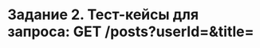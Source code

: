 # Задание 2. Тест-кейсы для запроса: GET /posts?userId=<id>&title=<title>

1.	Отсутствует значение параметра title.
Шаги к исполнению: выполнить запрос GET /posts?userId=5&title= 
Ожидаемый результат: возвращается пустой список.
 
2.	Отсутствуют значения обоих параметров.
Шаги к исполнению: выполнить запрос GET /posts?userId=&title= 
Ожидаемый результат: возвращается пустой список.

3.	userId больше максимально возможного integer в js.
Шаги к исполнению: выполнить запрос 
GET /posts?userId=9007199254740992&title=sed+ab+est+est
Ожидаемый результат: возвращается пустой список.

4.	 Строковые значения параметра userId.
Шаги к исполнению: выполнить запрос GET /posts?userId=four&title=sed+ab+est+est
Ожидаемый результат: возвращается пустой список.

5.	Десятичное число в качестве userId.
Шаги к исполнению: выполнить запрос GET /posts?userId=3,2&title=sed+ab+est+est
Ожидаемый результат: возвращается пустой список.
6.	Пробел в userId.
Шаги к исполнению: выполнить запрос 
GET /posts?userId=6%20&title=sit+vel+voluptatem+et+non+libero
Ожидаемый результат: Возвращается элемент, для которого userId=6, title=”sit vel voluptatem et non libero”:
{
    "userId": 6,
    "id": 55,
    "title": "sit vel voluptatem et non libero",
    "body": "debitis excepturi ea perferendis harum libero optio\neos accusamus cum fuga ut sapiente repudiandae\net ut incidunt omnis molestiae\nnihil ut eum odit"
  }
7.	Лишний пробел в начале или конце значения title.
Шаги к исполнению: выполнить запрос 
GET /posts?userId=7&title=%20repudiandae+ea+animi+iusto%20
Ожидаемый результат: Возвращается элемент, для которого userId=7, title=” repudiandae ea animi iusto”:
{
    "userId": 7,
    "id": 66,
    "title": "repudiandae ea animi iusto",
    "body": "officia veritatis tenetur vero qui itaque\nsint non ratione\nsed et ut asperiores iusto eos molestiae nostrum\nveritatis quibusdam et nemo iusto saepe"
 }
8.	Должна быть чувствительность к регистру.
Шаги к исполнению: выполнить запрос 
GET /posts?userId=9&title=SAPIENTE+OMNIS+FUGIT+EOS
Ожидаемый результат: Возвращается пустой список.
9.	Уязвимость к XSS-атакам.
Шаги к исполнению: выполнить запрос 
GET /posts?userId=1&title=<script>alert(123)</script>
Ожидаемый результат: Возвращается пустой список.

# Задание 3. Описание бага.

Описание: При осуществлении запроса GET/posts/postId с использованием валидного (т.е. number), но несуществующего postId в качестве ответа приходит ошибка 404 (страница не найдена).

Шаги по воспроизведению:
1. В адресную строку браузера ввести запрос: https://jsonplaceholder.typicode.com/posts/101
2. Нажать enter

Ожидаемый результат: {}

Фактический результат: 404 page not found

Комментарий: Стоит добавить в код условие, что в случае получения от сервера ответа с ошибкой клиента/сервера, должен возвращаться пустой список.
